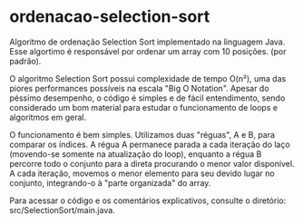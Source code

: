 # ordenacao-selection-sort
Algoritmo de ordenação Selection Sort implementado na linguagem Java. Esse algortimo é responsável por ordenar um array com 10 posições. (por padrão).

O algoritmo Selection Sort possui complexidade de tempo O(n²), uma das piores performances possíveis na escala "Big O Notation". Apesar do péssimo desempenho, o código é simples e de fácil entendimento, sendo considerado um bom material para estudar o funcionamento de loops e algoritmos em geral.

O funcionamento é bem simples. Utilizamos duas "réguas", A e B, para comparar os índices. A régua A permanece parada a cada iteração do laço (movendo-se somente na atualização do loop), enquanto a régua B percorre todo o conjunto para a direta procurando o menor valor disponível. A cada iteração, movemos o menor elemento para seu devido lugar no conjunto, integrando-o à "parte organizada" do array.

Para acessar o código e os comentários explicativos, consulte o diretório: src/SelectionSort/main.java.
